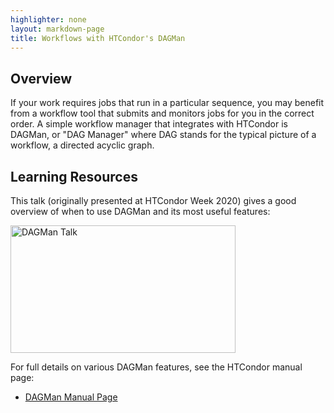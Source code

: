 ```yaml
---
highlighter: none
layout: markdown-page
title: Workflows with HTCondor's DAGMan
---
```


## Overview

If your work requires jobs that run in a particular sequence, you may benefit 
from a workflow tool that submits and monitors jobs for you in the correct 
order. A simple workflow manager that integrates with HTCondor is DAGMan, 
or "DAG Manager" where DAG stands for the typical picture of a workflow, a 
directed acyclic graph. 

## Learning Resources

This talk (originally presented at HTCondor Week 2020) gives a good overview of 
when to use DAGMan and its most useful features: 

<a href="https://www.youtube.com/watch?v=1MvVHxRs7iU">
<img alt="DAGMan Talk" src="https://github.com/OSGConnect/connectbook/blob/master/images/dagman-talk-screenshot.png" width="360" height="204">
</a>

For full details on various DAGMan features, see the HTCondor manual page: 

* [DAGMan Manual Page](https://htcondor.readthedocs.io/en/latest/users-manual/dagman-workflows.html)
